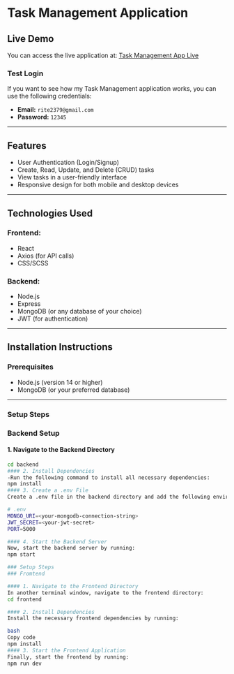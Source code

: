 # Task Management Application

## Live Demo
You can access the live application at: [Task Management App Live](https://task-management-app-4wkt.vercel.app/login)

### Test Login
If you want to see how my Task Management application works, you can use the following credentials:

- **Email:** `rite2379@gmail.com`
- **Password:** `12345`

---

## Features
- User Authentication (Login/Signup)
- Create, Read, Update, and Delete (CRUD) tasks
- View tasks in a user-friendly interface
- Responsive design for both mobile and desktop devices

---

## Technologies Used

### Frontend:
- React
- Axios (for API calls)
- CSS/SCSS

### Backend:
- Node.js
- Express
- MongoDB (or any database of your choice)
- JWT (for authentication)

---

## Installation Instructions

### Prerequisites
- Node.js (version 14 or higher)
- MongoDB (or your preferred database)

---

### Setup Steps

### Backend Setup

#### 1. Navigate to the Backend Directory
```bash
cd backend
#### 2. Install Dependencies
-Run the following command to install all necessary dependencies:
npm install
#### 3. Create a .env File
Create a .env file in the backend directory and add the following environment variables:

# .env
MONGO_URI=<your-mongodb-connection-string>
JWT_SECRET=<your-jwt-secret>
PORT=5000

#### 4. Start the Backend Server
Now, start the backend server by running:
npm start

### Setup Steps
### Fromtend

#### 1. Navigate to the Frontend Directory
In another terminal window, navigate to the frontend directory:
cd frontend

#### 2. Install Dependencies
Install the necessary frontend dependencies by running:

bash
Copy code
npm install
#### 3. Start the Frontend Application
Finally, start the frontend by running:
npm run dev 

